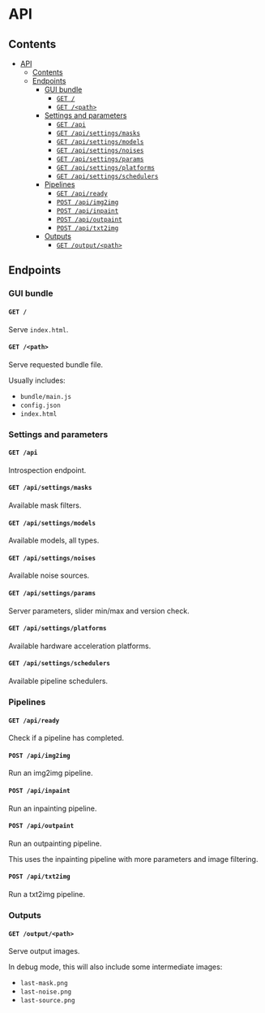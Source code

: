 # API

## Contents

- [API](#api)
  - [Contents](#contents)
  - [Endpoints](#endpoints)
    - [GUI bundle](#gui-bundle)
      - [`GET /`](#get-)
      - [`GET /<path>`](#get-path)
    - [Settings and parameters](#settings-and-parameters)
      - [`GET /api`](#get-api)
      - [`GET /api/settings/masks`](#get-apisettingsmasks)
      - [`GET /api/settings/models`](#get-apisettingsmodels)
      - [`GET /api/settings/noises`](#get-apisettingsnoises)
      - [`GET /api/settings/params`](#get-apisettingsparams)
      - [`GET /api/settings/platforms`](#get-apisettingsplatforms)
      - [`GET /api/settings/schedulers`](#get-apisettingsschedulers)
    - [Pipelines](#pipelines)
      - [`GET /api/ready`](#get-apiready)
      - [`POST /api/img2img`](#post-apiimg2img)
      - [`POST /api/inpaint`](#post-apiinpaint)
      - [`POST /api/outpaint`](#post-apioutpaint)
      - [`POST /api/txt2img`](#post-apitxt2img)
    - [Outputs](#outputs)
      - [`GET /output/<path>`](#get-outputpath)

## Endpoints

### GUI bundle

#### `GET /`

Serve `index.html`.

#### `GET /<path>`

Serve requested bundle file.

Usually includes:

- `bundle/main.js`
- `config.json`
- `index.html`

### Settings and parameters

#### `GET /api`

Introspection endpoint.

#### `GET /api/settings/masks`

Available mask filters.

#### `GET /api/settings/models`

Available models, all types.

#### `GET /api/settings/noises`

Available noise sources.

#### `GET /api/settings/params`

Server parameters, slider min/max and version check.

#### `GET /api/settings/platforms`

Available hardware acceleration platforms.

#### `GET /api/settings/schedulers`

Available pipeline schedulers.

### Pipelines

#### `GET /api/ready`

Check if a pipeline has completed.

#### `POST /api/img2img`

Run an img2img pipeline.

#### `POST /api/inpaint`

Run an inpainting pipeline.

#### `POST /api/outpaint`

Run an outpainting pipeline.

This uses the inpainting pipeline with more parameters and image filtering.

#### `POST /api/txt2img`

Run a txt2img pipeline.

### Outputs

#### `GET /output/<path>`

Serve output images.

In debug mode, this will also include some intermediate images:

- `last-mask.png`
- `last-noise.png`
- `last-source.png`
